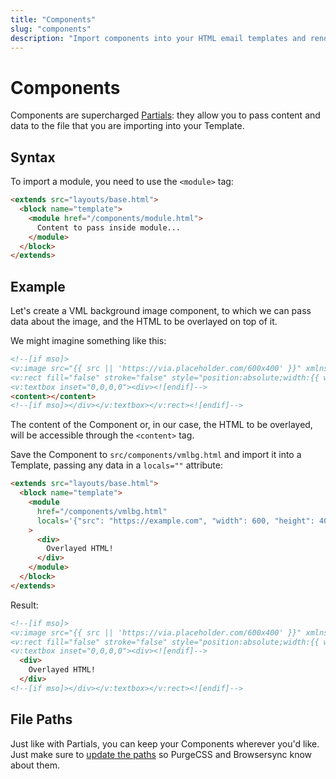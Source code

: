 ```yaml
---
title: "Components"
slug: "components"
description: "Import components into your HTML email templates and render them with custom slot content and data"
---
```


# Components

Components are supercharged [Partials](/docs/partials/): they allow you to pass content and data to the file that you are importing into your Template.

## Syntax

To import a module, you need to use the `<module>` tag:

```html
<extends src="layouts/base.html">
  <block name="template">
    <module href="/components/module.html">
      Content to pass inside module...
    </module>
  </block>
</extends>
```

## Example

Let's create a VML background image component, to which we can pass data about the image, and the HTML to be overlayed on top of it.

We might imagine something like this:

```html
<!--[if mso]>
<v:image src="{{ src || 'https://via.placeholder.com/600x400' }}" xmlns:v="urn:schemas-microsoft-com:vml" style="width:{{ width || 600 }}px;height:{{ height || 400 }}px;" />
<v:rect fill="false" stroke="false" style="position:absolute;width:{{ width || 600 }}px;height:{{ height || 400 }}px;">
<v:textbox inset="0,0,0,0"><div><![endif]-->
<content></content>
<!--[if mso]></div></v:textbox></v:rect><![endif]-->
```

The content of the Component or, in our case, the HTML to be overlayed, will be accessible through the `<content>` tag.

Save the Component to `src/components/vmlbg.html` and import it into a Template, passing any data in a `locals=""` attribute:

```html
<extends src="layouts/base.html">
  <block name="template">
    <module 
      href="/components/vmlbg.html"
      locals='{"src": "https://example.com", "width": 600, "height": 400}'
    >
      <div>
        Overlayed HTML!
      </div>
    </module>
  </block>
</extends>
```

Result:

```html
<!--[if mso]>
<v:image src="{{ src || 'https://via.placeholder.com/600x400' }}" xmlns:v="urn:schemas-microsoft-com:vml" style="width:{{ width || 600 }}px;height:{{ height || 400 }}px;" />
<v:rect fill="false" stroke="false" style="position:absolute;width:{{ width || 600 }}px;height:{{ height || 400 }}px;">
<v:textbox inset="0,0,0,0"><div><![endif]-->
  <div>
    Overlayed HTML!
  </div>
<!--[if mso]></div></v:textbox></v:rect><![endif]-->
```

## File Paths

Just like with Partials, you can keep your Components wherever you'd like. Just make sure to [update the paths](/docs/partials/#paths) so PurgeCSS and Browsersync know about them.
